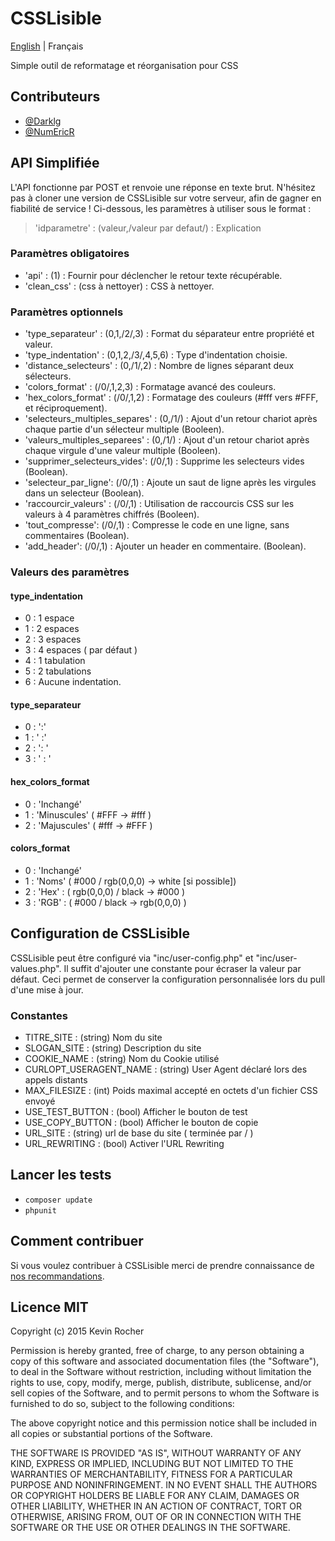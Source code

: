 # CSSLisible

[English](README_en.md) | Français

Simple outil de reformatage et réorganisation pour CSS

## Contributeurs

* [@Darklg](https://github.com/Darklg)
* [@NumEricR](https://github.com/NumEricR)

## API Simplifiée

L'API fonctionne par POST et renvoie une réponse en texte brut. N'hésitez pas à cloner une version de CSSLisible sur votre serveur, afin de gagner en fiabilité de service !
Ci-dessous, les paramètres à utiliser sous le format :

> 'idparametre' : (valeur,/valeur par defaut/) : Explication

### Paramètres obligatoires

* 'api' : (1) : Fournir pour déclencher le retour texte récupérable.
* 'clean_css' : (css à nettoyer) : CSS à nettoyer.

### Paramètres optionnels

* 'type_separateur' : (0,1,/2/,3) : Format du séparateur entre propriété et valeur.
* 'type_indentation' : (0,1,2,/3/,4,5,6) : Type d'indentation choisie.
* 'distance_selecteurs' : (0,/1/,2) : Nombre de lignes séparant deux sélecteurs.
* 'colors_format' : (/0/,1,2,3) : Formatage avancé des couleurs.
* 'hex_colors_format' : (/0/,1,2) : Formatage des couleurs (#fff vers #FFF, et réciproquement).
* 'selecteurs_multiples_separes' : (0,/1/) : Ajout d'un retour chariot après chaque partie d'un sélecteur multiple (Booleen).
* 'valeurs_multiples_separees' : (0,/1/) : Ajout d'un retour chariot après chaque virgule d'une valeur multiple (Booleen).
* 'supprimer_selecteurs_vides': (/0/,1) : Supprime les selecteurs vides (Boolean).
* 'selecteur_par_ligne': (/0/,1) : Ajoute un saut de ligne après les virgules dans un selecteur (Boolean).
* 'raccourcir_valeurs' : (/0/,1) : Utilisation de raccourcis CSS sur les valeurs à 4 paramètres chiffrés (Booleen).
* 'tout_compresse': (/0/,1) : Compresse le code en une ligne, sans commentaires (Boolean).
* 'add_header': (/0/,1) : Ajouter un header en commentaire. (Boolean).

### Valeurs des paramètres

#### type_indentation

* 0 : 1 espace
* 1 : 2 espaces
* 2 : 3 espaces
* 3 : 4 espaces ( par défaut )
* 4 : 1 tabulation
* 5 : 2 tabulations
* 6 : Aucune indentation.

#### type_separateur

* 0 : ':'
* 1 : ' :'
* 2 : ': '
* 3 : ' : '

#### hex_colors_format

* 0 : 'Inchangé'
* 1 : 'Minuscules' ( #FFF -> #fff )
* 2 : 'Majuscules' ( #fff -> #FFF )

#### colors_format

* 0 : 'Inchangé'
* 1 : 'Noms' ( #000 / rgb(0,0,0)  -> white [si possible])
* 2 : 'Hex' : ( rgb(0,0,0) / black -> #000 )
* 3 : 'RGB' : ( #000 / black -> rgb(0,0,0) )

## Configuration de CSSLisible

CSSLisible peut être configuré via "inc/user-config.php" et "inc/user-values.php".
Il suffit d'ajouter une constante pour écraser la valeur par défaut.
Ceci permet de conserver la configuration personnalisée lors du pull d'une mise à jour.

### Constantes

* TITRE_SITE : (string) Nom du site
* SLOGAN_SITE : (string) Description du site
* COOKIE_NAME : (string) Nom du Cookie utilisé
* CURLOPT_USERAGENT_NAME : (string) User Agent déclaré lors des appels distants
* MAX_FILESIZE : (int) Poids maximal accepté en octets d'un fichier CSS envoyé
* USE_TEST_BUTTON : (bool) Afficher le bouton de test
* USE_COPY_BUTTON : (bool) Afficher le bouton de copie
* URL_SITE : (string) url de base du site ( terminée par / )
* URL_REWRITING : (bool) Activer l'URL Rewriting

## Lancer les tests

* `composer update`
* `phpunit`

## Comment contribuer

Si vous voulez contribuer à CSSLisible merci de prendre connaissance de [nos recommandations](https://github.com/Darklg/CSSLisible/blob/master/CONTRIBUTING.md).

## Licence MIT

Copyright (c) 2015 Kevin Rocher

Permission is hereby granted, free of charge, to any person obtaining a copy of this software and associated documentation files (the "Software"), to deal in the Software without restriction, including without limitation the rights to use, copy, modify, merge, publish, distribute, sublicense, and/or sell copies of the Software, and to permit persons to whom the Software is furnished to do so, subject to the following conditions:

The above copyright notice and this permission notice shall be included in all copies or substantial portions of the Software.

THE SOFTWARE IS PROVIDED "AS IS", WITHOUT WARRANTY OF ANY KIND, EXPRESS OR IMPLIED, INCLUDING BUT NOT LIMITED TO THE WARRANTIES OF MERCHANTABILITY, FITNESS FOR A PARTICULAR PURPOSE AND NONINFRINGEMENT. IN NO EVENT SHALL THE AUTHORS OR COPYRIGHT HOLDERS BE LIABLE FOR ANY CLAIM, DAMAGES OR OTHER LIABILITY, WHETHER IN AN ACTION OF CONTRACT, TORT OR OTHERWISE, ARISING FROM, OUT OF OR IN CONNECTION WITH THE SOFTWARE OR THE USE OR OTHER DEALINGS IN THE SOFTWARE.
